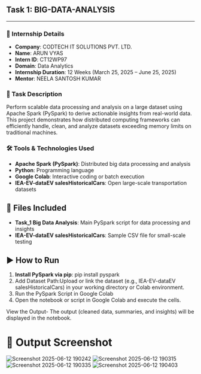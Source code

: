 ## Task 1: BIG-DATA-ANALYSIS

---

### 🏢 Internship Details

- **Company**: CODTECH IT SOLUTIONS PVT. LTD.  
- **Name**: ARUN VYAS  
- **Intern ID**: CT12WP97  
- **Domain**: Data Analytics  
- **Internship Duration**: 12 Weeks (March 25, 2025 – June 25, 2025)  
- **Mentor**: NEELA SANTOSH KUMAR  

### 📝 Task Description

Perform scalable data processing and analysis on a large dataset using Apache Spark (PySpark) to derive actionable insights from real-world data.  
This project demonstrates how distributed computing frameworks can efficiently handle, clean, and analyze datasets exceeding memory limits on traditional machines.

### 🛠️ Tools & Technologies Used

- **Apache Spark (PySpark)**: Distributed big data processing and analysis  
- **Python**: Programming language  
- **Google Colab**: Interactive coding or batch execution  
- **IEA-EV-dataEV salesHistoricalCars**: Open large-scale transportation datasets

## 📂 Files Included

- **Task_1 Big Data Analysis**: Main PySpark script for data processing and insights  
- **IEA-EV-dataEV salesHistoricalCars**: Sample CSV file for small-scale testing  

## ▶️ How to Run

1. **Install PySpark via pip**: pip install pyspark
2. Add Dataset Path:Upload or link the dataset (e.g., IEA-EV-dataEV salesHistoricalCars) in your working directory or Colab environment.
3. Run the PySpark Script in Google Colab
4. Open the notebook or script in Google Colab and execute the cells.

View the Output-
The output (cleaned data, summaries, and insights) will be displayed in the notebook.


# 📸 Output Screenshot
![Screenshot 2025-06-12 190242](https://github.com/user-attachments/assets/71f396e5-d1e1-4d9e-9ed0-106326ec88b0)
![Screenshot 2025-06-12 190315](https://github.com/user-attachments/assets/8e252424-f0c1-4394-8e8d-96bbaf1395db)
![Screenshot 2025-06-12 190335](https://github.com/user-attachments/assets/9037b878-1066-428e-b555-787507374da1)
![Screenshot 2025-06-12 190403](https://github.com/user-attachments/assets/5676dd38-5824-4ba9-b941-42bb2d014949)




